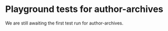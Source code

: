 # Playground tests for author-archives
We are still awaiting the first test run for author-archives.
